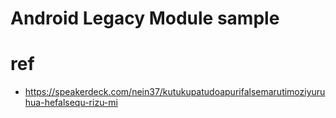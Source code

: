 # Android Legacy Module sample

# ref

- https://speakerdeck.com/nein37/kutukupatudoapurifalsemarutimoziyuruhua-hefalsequ-rizu-mi
